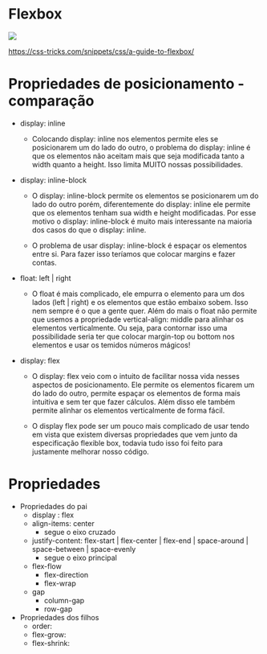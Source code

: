 # Flexbox

![](https://www.chiefofdesign.com.br/wp-content/uploads/2017/11/flexbox-css.png)

https://css-tricks.com/snippets/css/a-guide-to-flexbox/

# Propriedades de posicionamento - comparação

* display: inline
    * Colocando display: inline nos elementos permite eles se posicionarem um do lado do outro, o problema do display: inline é que os elementos não aceitam mais que seja modificada tanto a width quanto a height. Isso limita MUITO nossas possibilidades.

* display: inline-block

    * O display: inline-block permite os elementos se posicionarem um do lado do outro porém, diferentemente do display: inline ele permite que os elementos tenham sua width e height modificadas. Por esse motivo o display: inline-block é muito mais interessante na maioria dos casos do que o display: inline.

    * O problema de usar display: inline-block é espaçar os elementos entre si. Para fazer isso teríamos que colocar margins e fazer contas.

* float: left | right

    * O float é mais complicado, ele empurra o elemento para um dos lados (left | right) e os elementos que estão embaixo sobem. Isso nem sempre é o que a gente quer. Além do mais o float não permite que usemos a propriedade vertical-align: middle para alinhar os elementos verticalmente. Ou seja, para contornar isso uma possibilidade seria ter que colocar margin-top ou bottom nos elementos e usar os temidos números mágicos!

* display: flex

    * O display: flex veio com o intuito de facilitar nossa vida nesses aspectos de posicionamento. Ele permite os elementos ficarem um do lado do outro, permite espaçar os elementos de forma mais intuitiva e sem ter que fazer cálculos. Além disso ele também permite alinhar os elementos verticalmente de forma fácil.

    * O display flex pode ser um pouco mais complicado de usar tendo em vista que existem diversas propriedades que vem junto da especificação flexible box, todavia tudo isso foi feito para justamente melhorar nosso código.



# Propriedades

* Propriedades do pai
    * display : flex
    * align-items: center
        * segue o eixo cruzado
    * justify-content: flex-start | flex-center | flex-end | space-around | space-between | space-evenly
        * segue o eixo principal
    * flex-flow
        * flex-direction 
        * flex-wrap
    * gap
        * column-gap
        * row-gap
* Propriedades dos filhos
    * order:
    * flex-grow:
    * flex-shrink:






